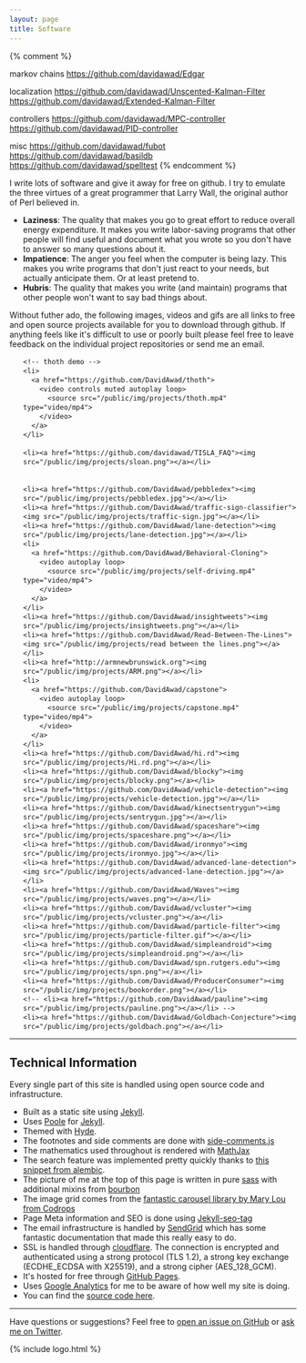 ```yaml
---
layout: page
title: Software
---
```


{% comment %}
<!-- TODO add the following projects and images -->
markov chains
https://github.com/davidawad/Edgar

localization
https://github.com/davidawad/Unscented-Kalman-Filter
https://github.com/davidawad/Extended-Kalman-Filter

controllers
https://github.com/davidawad/MPC-controller
https://github.com/davidawad/PID-controller

misc
https://github.com/davidawad/fubot
https://github.com/davidawad/basildb
https://github.com/davidawad/spelltest
{% endcomment %}


I write lots of software and give it away for free on github. I try to emulate the three virtues of a great programmer that Larry Wall, the original author of Perl believed in.

- **Laziness**: The quality that makes you go to great effort to reduce overall energy expenditure. It makes you write labor-saving programs that other people will find useful and document what you wrote so you don't have to answer so many questions about it.
- **Impatience**: The anger you feel when the computer is being lazy. This makes you write programs that don't just react to your needs, but actually anticipate them. Or at least pretend to.
- **Hubris**: The quality that makes you write (and maintain) programs that other people won't want to say bad things about.


Without futher ado, the following images, videos and gifs are all links to free and open source projects available for you to download through github. If anything feels like it's difficult to use or poorly built please feel free to leave feedback on the individual project repositories or send me an email.


<!-- PORTFOLIO SECTION TODO automate this somehow at some point in the future -->
<ul class="grid effect-2" id="grid">

    <!-- thoth demo -->
    <li>
      <a href="https://github.com/DavidAwad/thoth">
        <video controls muted autoplay loop>
          <source src="/public/img/projects/thoth.mp4" type="video/mp4">
        </video>
      </a>
    </li>

    <li><a href="https://github.com/davidawad/TISLA_FAQ"><img src="/public/img/projects/sloan.png"></a></li>


    <li><a href="https://github.com/DavidAwad/pebbledex"><img src="/public/img/projects/pebbledex.jpg"></a></li>
    <li><a href="https://github.com/DavidAwad/traffic-sign-classifier"><img src="/public/img/projects/traffic-sign.jpg"></a></li>
    <li><a href="https://github.com/DavidAwad/lane-detection"><img src="/public/img/projects/lane-detection.jpg"></a></li>
    <li>
      <a href="https://github.com/DavidAwad/Behavioral-Cloning">
        <video autoplay loop>
          <source src="/public/img/projects/self-driving.mp4" type="video/mp4">
        </video>
      </a>
    </li>
    <li><a href="https://github.com/DavidAwad/insightweets"><img src="/public/img/projects/insightweets.png"></a></li>
    <li><a href="https://github.com/DavidAwad/Read-Between-The-Lines"><img src="/public/img/projects/read between the lines.png"></a></li>
    <li><a href="http://armnewbrunswick.org"><img src="/public/img/projects/ARM.png"></a></li>
    <li>
      <a href="https://github.com/DavidAwad/capstone">
        <video autoplay loop>
          <source src="/public/img/projects/capstone.mp4" type="video/mp4">
        </video>
      </a>
    </li>
    <li><a href="https://github.com/DavidAwad/hi.rd"><img src="/public/img/projects/Hi.rd.png"></a></li>
    <li><a href="https://github.com/DavidAwad/blocky"><img src="/public/img/projects/blocky.png"></a></li>
    <li><a href="https://github.com/DavidAwad/vehicle-detection"><img src="/public/img/projects/vehicle-detection.jpg"></a></li>
    <li><a href="https://github.com/DavidAwad/kinectsentrygun"><img src="/public/img/projects/sentrygun.jpg"></a></li>
    <li><a href="https://github.com/DavidAwad/spaceshare"><img src="/public/img/projects/spaceshare.png"></a></li>
    <li><a href="https://github.com/DavidAwad/ironmyo"><img src="/public/img/projects/ironmyo.jpg"></a></li>
    <li><a href="https://github.com/DavidAwad/advanced-lane-detection"><img src="/public/img/projects/advanced-lane-detection.jpg"></a></li>
    <li><a href="https://github.com/DavidAwad/Waves"><img src="/public/img/projects/waves.png"></a></li>
    <li><a href="https://github.com/DavidAwad/vcluster"><img src="/public/img/projects/vcluster.png"></a></li>
    <li><a href="https://github.com/DavidAwad/particle-filter"><img src="/public/img/projects/particle-filter.gif"></a></li>
    <li><a href="https://github.com/DavidAwad/simpleandroid"><img src="/public/img/projects/simpleandroid.png"></a></li>
    <li><a href="https://github.com/DavidAwad/spn.rutgers.edu"><img src="/public/img/projects/spn.png"></a></li>
    <li><a href="https://github.com/DavidAwad/ProducerConsumer"><img src="/public/img/projects/bookorder.png"></a></li>
    <!-- <li><a href="https://github.com/DavidAwad/pauline"><img src="/public/img/projects/pauline.png"></a></li> -->
    <li><a href="https://github.com/DavidAwad/Goldbach-Conjecture"><img src="/public/img/projects/goldbach.png"></a></li>
</ul>



---

## Technical Information

Every single part of this site is handled using open source code and infrastructure.

* Built as a static site using [Jekyll](http://jekyllrb.com).
* Uses [Poole](http://getpoole.com) for [Jekyll](http://jekyllrb.com).
* Themed with [Hyde](https://github.com/poole/hyde).
* The footnotes and side comments are done with [side-comments.js](https://github.com/aroc/side-comments)
* The mathematics used throughout is rendered with [MathJax](https://www.mathjax.org/)
* The search feature was implemented pretty quickly thanks to [this snippet from alembic](https://github.com/daviddarnes/alembic/blob/master/_includes/site-search.html#L14-L56).
* The picture of me at the top of this page is written in pure [sass](http://sass-lang.com/) with additional mixins from [bourbon](http://bourbon.io/)
* The image grid comes from the [fantastic carousel library by Mary Lou from Codrops](https://tympanus.net/codrops/2013/07/02/loading-effects-for-grid-items-with-css-animations/)
* Page Meta information and SEO is done using [Jekyll-seo-tag](https://github.com/jekyll/jekyll-seo-tag)
* The email infrastructure is handled by [SendGrid](http://sendgrid.com) which has some fantastic documentation that made this really easy to do.
* SSL is handled through [cloudflare](cloudflare.com). The connection is encrypted and authenticated using a strong protocol (TLS 1.2), a strong key exchange (ECDHE_ECDSA with X25519), and a strong cipher (AES_128_GCM).
* It's hosted for free through [GitHub Pages](https://pages.github.com).
* Uses [Google Analytics](https://analytics.google.com) for me to be aware of how well my site is doing.
* You can find the [source code here](github.com/davidawad/davidawad.github.io).

---

Have questions or suggestions? Feel free to [open an issue on GitHub](https://github.com/davidawad/davidawad.github.io/issues/new) or [ask me on Twitter](https://twitter.com/_davidawad).





<!-- scripts for image carousel -->
<script type="text/javascript" src="/public/js/masonry.pkgd.min.js"></script>
<script type="text/javascript" src="/public/js/imagesloaded.js"></script>
<script type="text/javascript" src="/public/js/classie.js"></script>
<script type="text/javascript" src="/public/js/AnimOnScroll.js"></script>
<script type="text/javascript" src="/public/js/modernizr.custom.js"></script>

<script>
  new AnimOnScroll( document.getElementById('grid'), {
      minDuration : 0.4,
      maxDuration : 0.7,
      viewportFactor : 0.2
  } );
</script>

{% include logo.html %}

